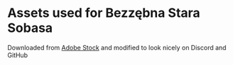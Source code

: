 # Assets used for Bezzębna Stara Sobasa

Downloaded from [Adobe Stock](https://stock.adobe.com/video/mature-woman-on-red-background-portrait-of-grandmother-laughing-with-one-tooth-in-mouth-concept-of-age-related-changes/480038883?prev_url=detail&asset_id=480531767) and modified to look nicely on Discord and GitHub
